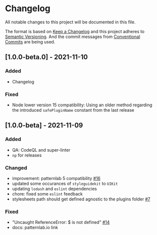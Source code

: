 # Changelog

All notable changes to this project will be documented in this file.

The format is based on [Keep a Changelog](https://keepachangelog.com/en/1.0.0/)
and this project adheres to [Semantic Versioning](https://semver.org/spec/v2.0.0.html).
And the commit messages from [Conventional Commits](https://conventionalcommits.org) are being used.

## [1.0.0-beta.0] - 2021-11-10

### Added

- Changelog

### Fixed

- Node lower version 15 compatibility: Using an older method regarding the introduced `safePluginName` constant from the last release

## [1.0.0-beta] - 2021-11-09

### Added

- QA: CodeQL and super-linter
- `np` for releases

### Changed

- improvement: patternlab 5 compatibility [#16](https://github.com/bmuenzenmeyer/plugin-node-uiextension/issues/16)
- updated some occurances of `styleguidekit` to `UIKit`
- updating `lodash` and `eslint` dependencies
- chore: fixed some `eslint` feedback
- stylesheets path should get defined agnostic to the plugins folder [#7](https://github.com/mfranzke/plugin-node-uiextension/pull/7)

### Fixed

- "Uncaught ReferenceError: $ is not defined" [#14](https://github.com/bmuenzenmeyer/plugin-node-uiextension/issues/14)
- docs: patternlab.io link
